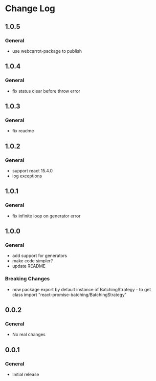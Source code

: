 # Change Log

## 1.0.5

### General
 * use webcarrot-package to publish

## 1.0.4

### General
 * fix status clear before throw error

## 1.0.3

### General
 * fix readme

## 1.0.2

### General
 * support react 15.4.0
 * log exceptions

## 1.0.1

### General
 * fix infinite loop on generator error

## 1.0.0

### General
 * add support for generators
 * make code simpler?
 * update README

### Breaking Changes
 * now package export by default instance of BatchingStrategy - to get class import "react-promise-batching/BatchingStrategy"


## 0.0.2

### General
 * No real changes

## 0.0.1

### General
 * Initial release
